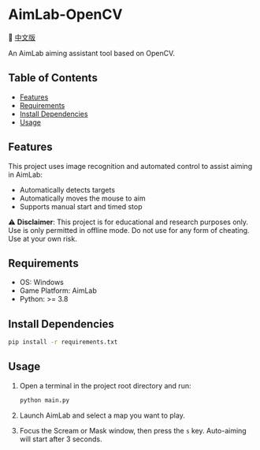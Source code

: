 # AimLab-OpenCV

📘 [中文版](/docs/README.zh.md)

An AimLab aiming assistant tool based on OpenCV.

## Table of Contents  
- [Features](#features)
- [Requirements](#requirements)
- [Install Dependencies](#install-dependencies)
- [Usage](#usage)

## Features

This project uses image recognition and automated control to assist aiming in AimLab:

- Automatically detects targets  
- Automatically moves the mouse to aim  
- Supports manual start and timed stop  

⚠️ **Disclaimer**: This project is for educational and research purposes only. Use is only permitted in offline mode. Do not use for any form of cheating. Use at your own risk.

## Requirements

- OS: Windows  
- Game Platform: AimLab  
- Python: >= 3.8  

## Install Dependencies

```bash
pip install -r requirements.txt
```

## Usage

1. Open a terminal in the project root directory and run:

   ```bash
   python main.py
   ```

2. Launch AimLab and select a map you want to play.

3. Focus the Scream or Mask window, then press the `s` key. Auto-aiming will start after 3 seconds.

